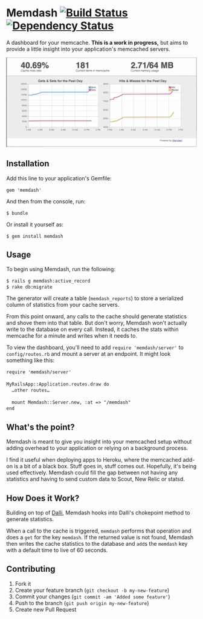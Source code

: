 # Memdash [![Build Status](https://secure.travis-ci.org/bryckbost/memdash.png)](http://travis-ci.org/bryckbost/memdash) [![Dependency Status](https://gemnasium.com/bryckbost/memdash.png)](https://gemnasium.com/bryckbost/memdash)

A dashboard for your memcache. **This is a work in progress,** but aims to provide a little insight into your application's memcached servers.

![Screenshot of memdash](https://github.com/bryckbost/memdash/raw/front-end/screenshot.png)

## Installation

Add this line to your application's Gemfile:

    gem 'memdash'

And then from the console, run:

    $ bundle

Or install it yourself as:

    $ gem install memdash

## Usage

To begin using Memdash, run the following:

    $ rails g memdash:active_record
    $ rake db:migrate

The generator will create a table (`memdash_reports`) to store a serialized column of statistics from your cache servers.

From this point onward, any calls to the cache should generate statistics and shove them into that table. But don't worry, Memdash won't actually write to the database on every call. Instead, it caches the stats within memcache for a minute and writes when it needs to.

To view the dashboard, you'll need to add `require 'memdash/server'` to `config/routes.rb` and mount a server at an endpoint. It might look something like this:

    require 'memdash/server'

    MyRailsApp::Application.routes.draw do
      …other routes…

      mount Memdash::Server.new, :at => "/memdash"
    end

## What's the point?

Memdash is meant to give you insight into your memcached setup without adding overhead to your application or relying on a background process.

I find it useful when deploying apps to Heroku, where the memcached add-on is a bit of a black box. Stuff goes in, stuff comes out. Hopefully, it's being used effectively. Memdash could fill the gap between not having any statistics and having to send custom data to Scout, New Relic or statsd.

## How Does it Work?

Building on top of [Dalli](https://github.com/mperham/dalli), Memdash hooks into Dalli's chokepoint method to generate statistics.

When a call to the cache is triggered, `memdash` performs that operation and does a `get` for the key `memdash`. If the returned value is not found, Memdash then writes the cache statistics to the database and `add`s the `memdash` key with a default time to live of 60 seconds.

## Contributing

1. Fork it
2. Create your feature branch (`git checkout -b my-new-feature`)
3. Commit your changes (`git commit -am 'Added some feature'`)
4. Push to the branch (`git push origin my-new-feature`)
5. Create new Pull Request
